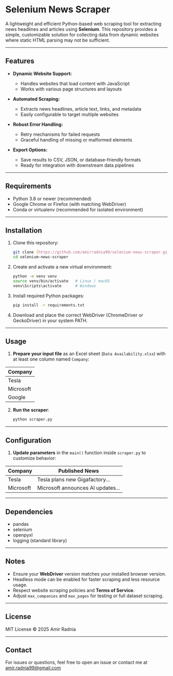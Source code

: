 # Selenium News Scraper

A lightweight and efficient Python-based web scraping tool for extracting news headlines and articles using **Selenium**. This repository provides a simple, customizable solution for collecting data from dynamic websites where static HTML parsing may not be sufficient.

---

## Features

- **Dynamic Website Support:**
    - Handles websites that load content with JavaScript
    - Works with various page structures and layouts

- **Automated Scraping:**
    - Extracts news headlines, article text, links, and metadata
    - Easily configurable to target multiple websites

- **Robust Error Handling:**
    - Retry mechanisms for failed requests
    - Graceful handling of missing or malformed elements

- **Export Options:**
    - Save results to CSV, JSON, or database-friendly formats
    - Ready for integration with downstream data pipelines

---

## Requirements

- Python 3.8 or newer (recommended)
- Google Chrome or Firefox (with matching WebDriver)
- Conda or virtualenv (recommended for isolated environment)

---

## Installation

1. Clone this repository:
    ```bash
    git clone [https://github.com/amirradnia99/selenium-news-scraper.git](https://github.com/amirradnia99/selenium-news-scraper.git)
    cd selenium-news-scraper
    ```

2. Create and activate a new virtual environment:
    ```bash
    python -m venv venv
    source venv/bin/activate   # Linux / macOS
    venv\Scripts\activate      # Windows
    ```

3. Install required Python packages:
    ```bash
    pip install -r requirements.txt
    ```

4. Download and place the correct WebDriver (ChromeDriver or GeckoDriver) in your system PATH.

---

## Usage

1. **Prepare your input file** as an Excel sheet (`Data Availability.xlsx`) with at least one column named `Company`:

| Company |
|---|
| Tesla |
| Microsoft |
| Google |

2. **Run the scraper**:
    ```bash
    python scraper.py
    ```

---

## Configuration

1. **Update parameters** in the `main()` function inside `scraper.py` to customize behavior:

| Company | Published News |
|---|---|
| Tesla | Tesla plans new Gigafactory... |
| Microsoft | Microsoft announces AI updates... |

---

## Dependencies

- pandas
- selenium
- openpyxl
- logging (standard library)

---

## Notes

- Ensure your **WebDriver** version matches your installed browser version.
- Headless mode can be enabled for faster scraping and less resource usage.
- Respect website scraping policies and **Terms of Service**.
- Adjust `max_companies` and `max_pages` for testing or full dataset scraping.
  
---

## License

MIT License © 2025 Amir Radnia

---

## Contact

For issues or questions, feel free to open an issue or contact me at amir.radnia99@gmail.com
